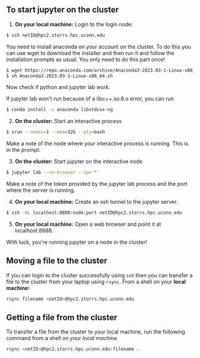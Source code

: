 ## To start jupyter on the cluster


1. **On your local machine:** Login to the login node:

```bash
$ ssh netID@hpc2.storrs.hpc.uconn.edu
```

You need to install anaconda on your account on the cluster. To do this you 
can use wget to download the installer and then run it and follow
the installation prompts as usual. You only need to do this part once!

```bash
$ wget https://repo.anaconda.com/archive/Anaconda3-2023.03-1-Linux-x86_64.sh
$ sh Anaconda3-2023.03-1-Linux-x86_64.sh
```
Now check if python and jupyter lab work.

If jupyter lab won't run
because of a libc++.so.6.o error, you can  run

```bash
$ conda install -c anaconda libstdcxx-ng
```

2. **On the cluster:** Start an interactive process

```bash
$ srun --nodes=1 --mem=32G --pty=bash
```
Make a note of the node where your interactive process is running.  This is in the prompt. 

3. **On the cluster:** Start jupyter on the interactive node

```bash
$ jupyter lab --no-browser --ip='*'
```

Make a note of the token provided by the jupyter lab process and the port
where the server is running. 

4. **On your local machine:** Create an ssh tunnel to the jupyter server.

```bash
$ ssh -NL localhost:8888:node:port netID@hpc2.storrs.hpc.uconn.edu
```

5. **On your local machine:** Open a web browser and point it at localhost:8888.

With luck, you're running jupyter on a node in the cluster!

## Moving a file to the cluster

If you can login to the cluster successfully using `ssh` then you can transfer a file
to the cluster from your laptop using `rsync`.  From a shell on your **local machine:**

```bash
rsync filename <netID>@hpc2.storrs.hpc.uconn.edu
```


## Getting a file from the cluster

To transfer a file from the cluster to your local machine, run the following command from a shell
*on your local machine.*

```bash
rsync <netID>@hpc2.storrs.hpc.uconn.edu:filename .
```